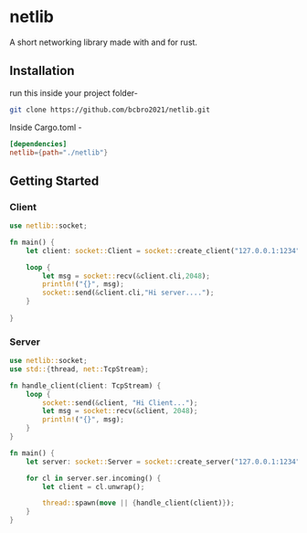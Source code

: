# netlib
A short networking library made with and for rust.

## Installation
run this inside your project folder- <br />
```sh
git clone https://github.com/bcbro2021/netlib.git
```
Inside Cargo.toml - <br />
```toml
[dependencies]
netlib={path="./netlib"}
```
## Getting Started
### Client
```rust
use netlib::socket;

fn main() {
    let client: socket::Client = socket::create_client("127.0.0.1:1234");

    loop {
        let msg = socket::recv(&client.cli,2048);
        println!("{}", msg);
        socket::send(&client.cli,"Hi server....");
    }
    
}
```
### Server
```rust
use netlib::socket;
use std::{thread, net::TcpStream};

fn handle_client(client: TcpStream) {
    loop {
        socket::send(&client, "Hi Client...");
        let msg = socket::recv(&client, 2048);
        println!("{}", msg);
    }
}

fn main() {
    let server: socket::Server = socket::create_server("127.0.0.1:1234");

    for cl in server.ser.incoming() {
        let client = cl.unwrap();

        thread::spawn(move || {handle_client(client)});
    }
}
```
